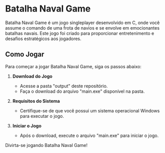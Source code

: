 # Batalha Naval Game

Batalha Naval Game é um jogo singleplayer desenvolvido em C, onde você assume o comando de uma frota de navios e se envolve em emocionantes batalhas navais. Este jogo foi criado para proporcionar entretenimento e desafios estratégicos aos jogadores.

## Como Jogar

Para começar a jogar Batalha Naval Game, siga os passos abaixo:

1. **Download do Jogo**
   - Acesse a pasta "output" deste repositório.
   - Faça o download do arquivo "main.exe" disponível na pasta.

2. **Requisitos do Sistema**
   - Certifique-se de que você possui um sistema operacional Windows para executar o jogo.

3. **Iniciar o Jogo**
   - Após o download, execute o arquivo "main.exe" para iniciar o jogo.

Divirta-se jogando Batalha Naval Game!
